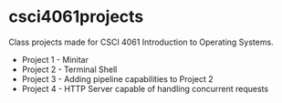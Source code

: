 # csci4061projects

Class projects made for CSCI 4061 Introduction to Operating Systems.

- Project 1 - Minitar
- Project 2 - Terminal Shell
- Project 3 - Adding pipeline capabilities to Project 2
- Project 4 - HTTP Server capable of handling concurrent requests
